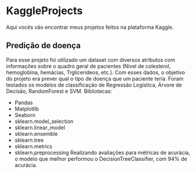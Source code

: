 # KaggleProjects

Aqui vocês vão encontrar meus projetos feitos na plataforma Kaggle.

## Predição de doença
Para esse projeto foi utilizado um dataset com diversos atributos com informações sobre o quadro geral de pacientes (Nível de colesterol, hemoglobina, hemácias, Trglicerídeos, etc.). Com esses dados, o objetivo do projeto era prever qual o tipo de doença que um paciente teria. Foram testados os modelos de classificação de Regressão Logística, Árvore de Decisão, RandomForest e SVM.
Bibliotecas:
  - Pandas
  - Matplotlib
  - Seaborn
  - sklearn.model_selection
  - sklearn.linear_model
  - sklearn.ensemble
  - sklearn.tree
  - sklearn.metrics
  - sklearn.preprocessing
Realizando avaliações para métricas de acurácia, o modelo que melhor performou o DecisionTreeClassifier, com 94% de acurácia.
